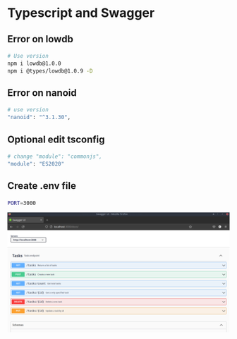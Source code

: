 # Typescript and Swagger


## Error on lowdb 
```bash
# Use version 
npm i lowdb@1.0.0
npm i @types/lowdb@1.0.9 -D            
```
## Error on nanoid
```bash
# use version 
"nanoid": "^3.1.30",
```

## Optional edit tsconfig
```bash
# change "module": "commonjs",
"module": "ES2020"
```


## Create .env file 
```bash
PORT=3000
```
![image](./docs/sw.png)


